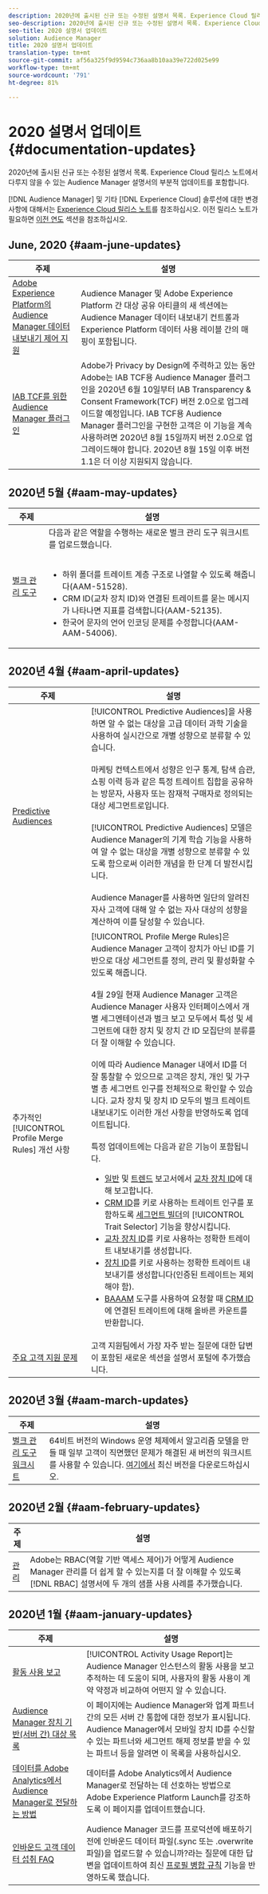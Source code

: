 ```yaml
---
description: 2020년에 출시된 신규 또는 수정된 설명서 목록. Experience Cloud 릴리스 노트에서 다루지 않을 수 있는 Audience Manager 설명서의 부분적 업데이트를 포함합니다.
seo-description: 2020년에 출시된 신규 또는 수정된 설명서 목록. Experience Cloud 릴리스 노트에서 다루지 않을 수 있는 Audience Manager 설명서의 부분적 업데이트를 포함합니다.
seo-title: 2020 설명서 업데이트
solution: Audience Manager
title: 2020 설명서 업데이트
translation-type: tm+mt
source-git-commit: af56a325f9d9594c736aa8b10aa39e722d025e99
workflow-type: tm+mt
source-wordcount: '791'
ht-degree: 81%

---
```



# 2020 설명서 업데이트 {#documentation-updates}

2020년에 출시된 신규 또는 수정된 설명서 목록. Experience Cloud 릴리스 노트에서 다루지 않을 수 있는 Audience Manager 설명서의 부분적 업데이트를 포함합니다.

[!DNL Audience Manager] 및 기타 [!DNL Experience Cloud] 솔루션에 대한 변경 사항에 대해서는 [Experience Cloud 릴리스 노트](https://docs.adobe.com/content/help/ko-KR/release-notes/experience-cloud/current.html)를 참조하십시오. 이전 릴리스 노트가 필요하면 [이전 연도](../docs-updates/docs-2019.md) 섹션을 참조하십시오.

## June, 2020 {#aam-june-updates}

| 주제 | 설명 |
|---- |----|
| [Adobe Experience Platform의 Audience Manager 데이터 내보내기 제어 지원](/help/using/integration/integration-aep/aam-aep-audience-sharing.md#aam-data-export-control-in-aep) | Audience Manager 및 Adobe Experience Platform 간 대상 공유 아티클의 새 섹션에는 Audience Manager 데이터 내보내기 컨트롤과 Experience Platform 데이터 사용 레이블 간의 매핑이 포함됩니다. |
| [IAB TCF를 위한 Audience Manager 플러그인 ](../overview/data-security-and-privacy/aam-iab-plugin.md) | Adobe가 Privacy by Design에 주력하고 있는 동안 Adobe는 IAB TCF용 Audience Manager 플러그인을 2020년 6월 10일부터 IAB Transparency &amp; Consent Framework(TCF) 버전 2.0으로 업그레이드할 예정입니다. IAB TCF용 Audience Manager 플러그인을 구현한 고객은 이 기능을 계속 사용하려면 2020년 8월 15일까지 버전 2.0으로 업그레이드해야 합니다. 2020년 8월 15일 이후 버전 1.1은 더 이상 지원되지 않습니다. |

## 2020년 5월 {#aam-may-updates}

| 주제 | 설명 |
|---- |----|
| [벌크 관리 도구](/help/using/reference/bulk-management-tools/bulk-management-intro.md) | 다음과 같은 역할을 수행하는 새로운 벌크 관리 도구 워크시트를 업로드했습니다. <br><br><ul><li>하위 폴더를 트레이트 계층 구조로 나열할 수 있도록 해줍니다(AAM-51528).</li><li>CRM ID(교차 장치 ID)와 연결된 트레이트를 묻는 메시지가 나타나면 지표를 검색합니다(AAM-52135).</li><li>한국어 문자의 언어 인코딩 문제를 수정합니다(AAM-AAM-54006).</li></ul> |

## 2020년 4월 {#aam-april-updates}

| 주제 | 설명 |
|---- |----|
| [Predictive Audiences](../features/algorithmic-models/predictive-audiences.md) | [!UICONTROL Predictive Audiences]을 사용하면 알 수 없는 대상을 고급 데이터 과학 기술을 사용하여 실시간으로 개별 성향으로 분류할 수 있습니다. <br><br> 마케팅 컨텍스트에서 성향은 인구 통계, 탐색 습관, 쇼핑 이력 등과 같은 특정 트레이트 집합을 공유하는 방문자, 사용자 또는 잠재적 구매자로 정의되는 대상 세그먼트로입니다.<br><br>[!UICONTROL Predictive Audiences] 모델은 Audience Manager의 기계 학습 기능을 사용하여 알 수 없는 대상을 개별 성향으로 분류할 수 있도록 함으로써 이러한 개념을 한 단계 더 발전시킵니다. <br><br>Audience Manager를 사용하면 일단의 알려진 자사 고객에 대해 알 수 없는 자사 대상의 성향을 계산하여 이를 달성할 수 있습니다. |
| 추가적인 [!UICONTROL Profile Merge Rules] 개선 사항 | [!UICONTROL Profile Merge Rules]은 Audience Manager 고객이 장치가 아닌 ID를 기반으로 대상 세그먼트를 정의, 관리 및 활성화할 수 있도록 해줍니다. <br><br> 4월 29일 현재 Audience Manager 고객은 Audience Manager 사용자 인터페이스에서 개별 세그멘테이션과 벌크 보고 모두에서 특성 및 세그먼트에 대한 장치 및 장치 간 ID 모집단의 분류를 더 잘 이해할 수 있습니다. <br><br> 이에 따라 Audience Manager 내에서 ID를 더 잘 통찰할 수 있으므로 고객은 장치, 개인 및 가구별 총 세그먼트 인구를 전체적으로 확인할 수 있습니다. 교차 장치 및 장치 ID 모두의 벌크 트레이트 내보내기도 이러한 개선 사항을 반영하도록 업데이트됩니다.<br><br>  특정 업데이트에는 다음과 같은 기능이 포함됩니다. <ul><li>[일반](../reporting/general-reports.md) 및 [트렌드](../reporting/trend-reports.md) 보고서에서 [교차 장치 ID](../reference/ids-in-aam.md)에 대해 보고합니다.</li><li>[CRM ID](../reference/ids-in-aam.md)를 키로 사용하는 트레이트 인구를 포함하도록 [세그먼트 빌더](../features/segments/segment-builder.md)의 [!UICONTROL Trait Selector] 기능을 향상시킵니다.</li><li>[교차 장치 ID](../reference/ids-in-aam.md)를 키로 사용하는 정확한 트레이트 내보내기를 생성합니다.</li><li>[장치 ID](../reference/ids-in-aam.md)를 키로 사용하는 정확한 트레이트 내보내기를 생성합니다(인증된 트레이트는 제외해야 함).</li><li>[BAAAM](../reference/bulk-management-tools/bulk-management-intro.md) 도구를 사용하여 요청할 때 [CRM ID](../reference/ids-in-aam.md)에 연결된 트레이트에 대해 올바른 카운트를 반환합니다.</li></ul> |
| [주요 고객 지원 문제](../support-issues/support-issues-overview.md) | 고객 지원팀에서 가장 자주 받는 질문에 대한 답변이 포함된 새로운 섹션을 설명서 포털에 추가했습니다. |

## 2020년 3월 {#aam-march-updates}

| 주제 | 설명 |
|---- |----|
| [벌크 관리 도구 워크시트](../reference/bulk-management-tools/bulk-management-intro.md) | 64비트 버전의 Windows 운영 체제에서 알고리즘 모델을 만들 때 일부 고객이 직면했던 문제가 해결된 새 버전의 워크시트를 사용할 수 있습니다. [여기에서](../reference/bulk-management-tools/assets/BAAAM_V2_20200311.xlsm) 최신 버전을 다운로드하십시오. |

## 2020년 2월 {#aam-february-updates}

| 주제 | 설명 |
|---- |----|
| [관리](../features/administration/administration-overview.md#use-cases) | Adobe는 RBAC(역할 기반 액세스 제어)가 어떻게 Audience Manager 관리를 더 쉽게 할 수 있는지를 더 잘 이해할 수 있도록 [!DNL RBAC] 설명서에 두 개의 샘플 사용 사례를 추가했습니다. |

## 2020년 1월 {#aam-january-updates}

| 주제 | 설명 |
|--- |----|
| [활동 사용 보고](../features/administration/activity-usage-reporting.md) | [!UICONTROL Activity Usage Report]는 Audience Manager 인스턴스의 활동 사용을 보고 추적하는 데 도움이 되며, 사용자의 활동 사용이 계약 약정과 비교하여 어떤지 알 수 있습니다. |
| [Audience Manager 장치 기반(서버 간) 대상 목록](/help/using/features/destinations/device-based-destinations-list.md) | 이 페이지에는 Audience Manager와 업계 파트너 간의 모든 서버 간 통합에 대한 정보가 표시됩니다. Audience Manager에서 모바일 장치 ID를 수신할 수 있는 파트너와 세그먼트 해제 정보를 받을 수 있는 파트너 등을 알려면 이 목록을 사용하십시오. |
| [데이터를 Adobe Analytics에서 Audience Manager로 전달하는 방법](../integration/integration-other-solutions/audience-management-module.md) | 데이터를 Adobe Analytics에서 Audience Manager로 전달하는 데 선호하는 방법으로 Adobe Experience Platform Launch를 강조하도록 이 페이지를 업데이트했습니다. |
| [인바운드 고객 데이터 섭취 FAQ](/help/using/faq/faq-inbound-data-ingestion.md) | Audience Manager 코드를 프로덕션에 배포하기 전에 인바운드 데이터 파일(.sync 또는 .overwrite 파일)을 업로드할 수 있습니까?라는 질문에 대한 답변을 업데이트하여 최신 [프로필 병합 규칙](/help/using/features/profile-merge-rules/merge-rule-targeting-options.md) 기능을 반영하도록 했습니다. |
